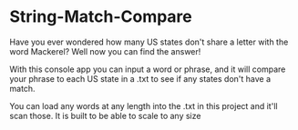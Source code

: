 # String-Match-Compare
Have you ever wondered how many US states don't share a letter with the word Mackerel? Well now you can find the answer! 

With this console app you can input a word or phrase, and it will compare your phrase to each US state in a .txt 
to see if any states don't have a match. 

You can load any words at any length into the .txt in this project and it'll scan those. It is built to be able to scale to any size
